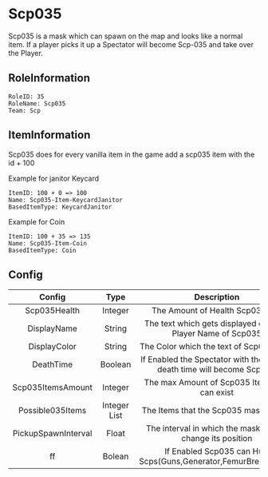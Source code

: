 # Scp035
Scp035 is a mask which can spawn on the map and looks like a normal item. If a player picks it up a Spectator will become Scp-035 and take over the Player.

## RoleInformation
```
RoleID: 35
RoleName: Scp035
Team: Scp
```

## ItemInformation
Scp035 does for every vanilla item in the game add a scp035 item with the id + 100

Example for janitor Keycard
```
ItemID: 100 + 0 => 100
Name: Scp035-Item-KeycardJanitor
BasedItemType: KeycardJanitor
```

Example for Coin
```
ItemID: 100 + 35 => 135
Name: Scp035-Item-Coin
BasedItemType: Coin
```

## Config
| Config | Type | Description |
| :--: | :--: | :--: |
| Scp035Health | Integer | The Amount of Health Scp035 has |
| DisplayName | String | The text which gets displayed over the Player Name of Scp035 |
| DisplayColor | String | The Color which the text of Scp035 have |
| DeathTime | Boolean | If Enabled the Spectator with the highest death time will become Scp035 |
| Scp035ItemsAmount | Integer | The max Amount of Scp035 Items that can exist |
| Possible035Items | Integer List | The Items that the Scp035 mask can be |
| PickupSpawnInterval | Float | The interval in which the mask should change its position |
| ff | Bolean | If Enabled Scp035 can Hurt Scps(Guns,Generator,FemurBreaker,etc.) |

